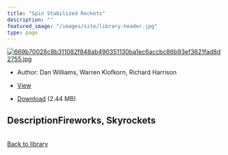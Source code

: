 ```yaml
---
title: "Spin Stabilized Rockets"
description: ""
featured_image: "/images/site/library-header.jpg"
type: page
---
```


<a href="" target="_blank">![669b70028c8b311082f848ab490351130ba1ec6accbc86b93ef3621fad8d2755.jpg](/images/library/669b70028c8b311082f848ab490351130ba1ec6accbc86b93ef3621fad8d2755.jpg)</a>
* Author: Dan Williams, Warren Klofkorn, Richard Harrison
* <a href="" target="_blank">View</a>

* [Download]() (2.44 MB)

## DescriptionFireworks, Skyrockets

<br />[Back to library](/library/)
